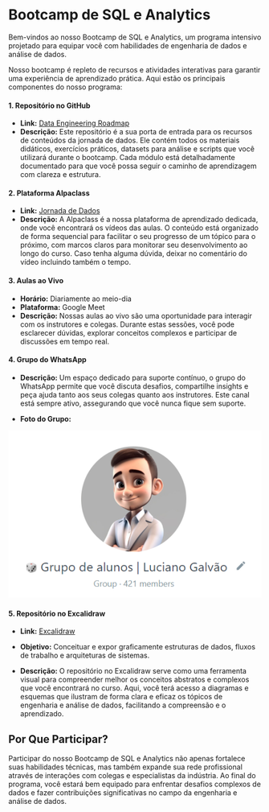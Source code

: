 # Bootcamp de SQL e Analytics

Bem-vindos ao nosso Bootcamp de SQL e Analytics, um programa intensivo projetado para equipar você com habilidades de engenharia de dados e análise de dados. 

Nosso bootcamp é repleto de recursos e atividades interativas para garantir uma experiência de aprendizado prática. Aqui estão os principais componentes do nosso programa:

#### 1. **Repositório no GitHub**

* **Link:** [Data Engineering Roadmap](https://github.com/lvgalvao/data-engineering-roadmap)
* **Descrição:** Este repositório é a sua porta de entrada para os recursos de conteúdos da jornada de dados. Ele contém todos os materiais didáticos, exercícios práticos, datasets para análise e scripts que você utilizará durante o bootcamp. Cada módulo está detalhadamente documentado para que você possa seguir o caminho de aprendizagem com clareza e estrutura.

#### 2. **Plataforma Alpaclass**

* **Link:** [Jornada de Dados](https://jornadadedados.alpaclass.com/s/conteudos)
* **Descrição:** A Alpaclass é a nossa plataforma de aprendizado dedicada, onde você encontrará os vídeos das aulas. O conteúdo está organizado de forma sequencial para facilitar o seu progresso de um tópico para o próximo, com marcos claros para monitorar seu desenvolvimento ao longo do curso. Caso tenha alguma dúvida, deixar no comentário do vídeo incluindo também o tempo.

#### 3. **Aulas ao Vivo**

* **Horário:** Diariamente ao meio-dia
* **Plataforma:** Google Meet
* **Descrição:** Nossas aulas ao vivo são uma oportunidade para interagir com os instrutores e colegas. Durante estas sessões, você pode esclarecer dúvidas, explorar conceitos complexos e participar de discussões em tempo real. 

#### 4. **Grupo do WhatsApp**

* **Descrição:** Um espaço dedicado para suporte contínuo, o grupo do WhatsApp permite que você discuta desafios, compartilhe insights e peça ajuda tanto aos seus colegas quanto aos instrutores. Este canal está sempre ativo, assegurando que você nunca fique sem suporte.

* **Foto do Grupo:** 

![Foto grupo](./pics/grupo_alunos.png)


#### 5. **Repositório no Excalidraw**

* **Link:** [Excalidraw](https://link.excalidraw.com/l/8pvW6zbNUnD/3ktnOgfFeRK)
* **Objetivo:** Conceituar e expor graficamente estruturas de dados, fluxos de trabalho e arquiteturas de sistemas.

* **Descrição:** O repositório no Excalidraw serve como uma ferramenta visual para compreender melhor os conceitos abstratos e complexos que você encontrará no curso. Aqui, você terá acesso a diagramas e esquemas que ilustram de forma clara e eficaz os tópicos de engenharia e análise de dados, facilitando a compreensão e o aprendizado.

## Por Que Participar?
Participar do nosso Bootcamp de SQL e Analytics não apenas fortalece suas habilidades técnicas, mas também expande sua rede profissional através de interações com colegas e especialistas da indústria. Ao final do programa, você estará bem equipado para enfrentar desafios complexos de dados e fazer contribuições significativas no campo da engenharia e análise de dados.
